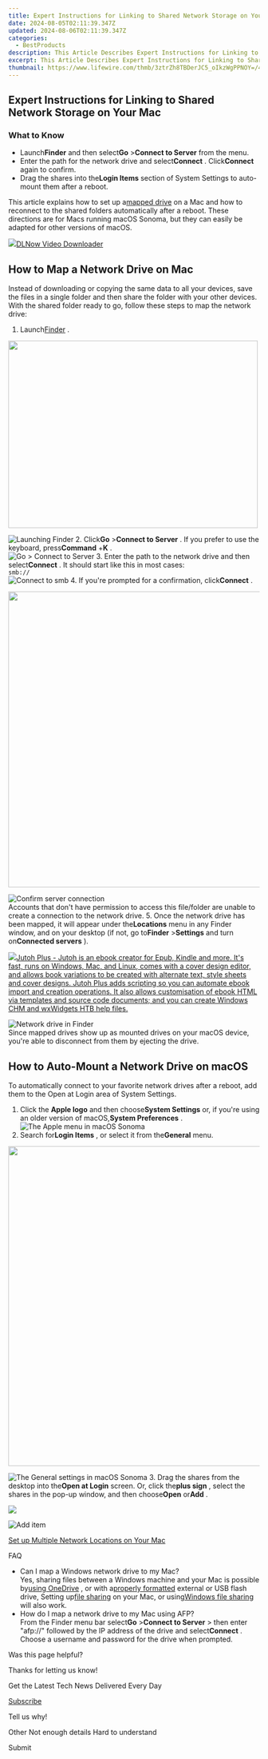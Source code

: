 ```yaml
---
title: Expert Instructions for Linking to Shared Network Storage on Your Mac
date: 2024-08-05T02:11:39.347Z
updated: 2024-08-06T02:11:39.347Z
categories:
  - BestProducts
description: This Article Describes Expert Instructions for Linking to Shared Network Storage on Your Mac
excerpt: This Article Describes Expert Instructions for Linking to Shared Network Storage on Your Mac
thumbnail: https://www.lifewire.com/thmb/3ztrZh8TBDerJC5_oIkzWgPPNOY=/400x300/filters:no_upscale():max_bytes(150000):strip_icc():format(webp)/ScreenShot2019-07-31at11.04.57PM-0ded4b9a84844fd6addd11b39840e48f.png
---
```


## Expert Instructions for Linking to Shared Network Storage on Your Mac
### What to Know

* Launch**Finder** and then select**Go** \>**Connect to Server** from the menu.
* Enter the path for the network drive and select**Connect** . Click**Connect** again to confirm.
* Drag the shares into the**Login Items** section of System Settings to auto-mount them after a reboot.

 This article explains how to set up a[mapped drive](https://www.lifewire.com/what-is-a-mapped-drive-2625932) on a Mac and how to reconnect to the shared folders automatically after a reboot. These directions are for Macs running macOS Sonoma, but they can easily be adapted for other versions of macOS.  

<!-- affiliate ads begin -->
<a href="https://secure.2checkout.com/order/checkout.php?PRODS=4712430&QTY=1&AFFILIATE=108875&CART=1"><img src="https://secure.avangate.com/images/merchant/c404a5adbf90e09631678b13b05d9d7a/products/dlnow_256.png" border="0">DLNow Video Downloader</a>
<!-- affiliate ads end -->
## How to Map a Network Drive on Mac

 Instead of downloading or copying the same data to all your devices, save the files in a single folder and then share the folder with your other devices. With the shared folder ready to go, follow these steps to map the network drive:

1. Launch[Finder](https://www.lifewire.com/use-mac-finder-2260739) .  
<!-- affiliate ads begin -->
<a href="https://electronicx.pxf.io/c/5597632/1872456/14483" target="_top" id="1872456"><img src="//a.impactradius-go.com/display-ad/14483-1872456" border="0" alt="" width="500" height="375"/></a><img height="0" width="0" src="https://imp.pxf.io/i/5597632/1872456/14483" style="position:absolute;visibility:hidden;" border="0" />
<!-- affiliate ads end -->
![Launching Finder](https://www.lifewire.com/thmb/huJvgSnOo0nc6KBEwczoAZROP0Q=/1500x0/filters:no_upscale():max_bytes(150000):strip_icc():format(webp)/launchfinder-340aa8e12df54fcdb7a00d5f690fffc5.jpg)
2. Click**Go** \>**Connect to Server** . If you prefer to use the keyboard, press**Command** +**K** .  
![Go > Connect to Server](https://www.lifewire.com/thmb/o4nzpFECIMhhjSy946PTVqi6NkI=/1500x0/filters:no_upscale():max_bytes(150000):strip_icc():format(webp)/go_connecttoserver-015046850f824f41874453979f22fb61.jpg)
3. Enter the path to the network drive and then select**Connect** . It should start like this in most cases:  
 `smb://`  
![Connect to smb](https://www.lifewire.com/thmb/LGGVIx8-2eXACqoDFGFx2WQEuCk=/1500x0/filters:no_upscale():max_bytes(150000):strip_icc():format(webp)/connecttosmbserver-d55cf0e3c30f47eb8775f220506ce07f.jpg)
4. If you're prompted for a confirmation, click**Connect** .  
<!-- affiliate ads begin -->
<a href="https://mushroom-supplies.sjv.io/c/5597632/1692242/18134" target="_top" id="1692242"><img src="//a.impactradius-go.com/display-ad/18134-1692242" border="0" alt="" width="834" height="592"/></a><img height="0" width="0" src="https://imp.pxf.io/i/5597632/1692242/18134" style="position:absolute;visibility:hidden;" border="0" />
<!-- affiliate ads end -->
![Confirm server connection](https://www.lifewire.com/thmb/0seVxpQZnWQ2lKqukB2EbRbeD44=/1500x0/filters:no_upscale():max_bytes(150000):strip_icc():format(webp)/confirmserverconnection-5f5a46f9f44d44739284b5b6ccfc692b.jpg)  
 Accounts that don't have permission to access this file/folder are unable to create a connection to the network drive.
5. Once the network drive has been mapped, it will appear under the**Locations** menu in any Finder window, and on your desktop (if not, go to**Finder** \>**Settings** and turn on**Connected servers** ).  
<!-- affiliate ads begin -->
<a href="https://secure.2checkout.com/order/checkout.php?PRODS=4699091&QTY=1&AFFILIATE=108875&CART=1"><img src="https://secure.avangate.com/images/merchant/bccefcc1b1eee9eca3ae4f5c1a281482/products/1_jutoh-logo-1200x1600.jpg" border="0">Jutoh Plus -  Jutoh is an ebook creator for Epub, Kindle and more. It's fast, runs on Windows, Mac, and Linux, comes with a cover design editor, and allows book variations to be created with alternate text, style sheets and cover designs. Jutoh Plus adds scripting so you can automate ebook import and creation operations. It also allows customisation of ebook HTML via templates and source code documents; and you can create Windows CHM and wxWidgets HTB help files. </a>
<!-- affiliate ads end -->
![Network drive in Finder](https://www.lifewire.com/thmb/2f4aT702rnz3MPWi5Rzb8V9w8jA=/1500x0/filters:no_upscale():max_bytes(150000):strip_icc():format(webp)/networkdriveinfinderwindow-92d62c1eadd242d8bc12b4ef8225f71f.jpg)  
 Since mapped drives show up as mounted drives on your macOS device, you're able to disconnect from them by ejecting the drive.

## How to Auto-Mount a Network Drive on macOS

 To automatically connect to your favorite network drives after a reboot, add them to the Open at Login area of System Settings.

1. Click the **Apple logo** and then choose**System Settings** or, if you're using an older version of macOS,**System Preferences** .  
![The Apple menu in macOS Sonoma](https://www.lifewire.com/thmb/6QskzBI9YdP7WJnGKV9O3npt9nA=/1500x0/filters:no_upscale():max_bytes(150000):strip_icc():format(webp)/macos-apple-menu-252257511a624fafb66828de2bf361bf.png)
2. Search for**Login Items** , or select it from the**General** menu.  
<!-- affiliate ads begin -->
<a href="https://ephamedtechinc.pxf.io/c/5597632/2097467/26400?prodsku=B700" target="_top" id="2097467"><img src="//a.impactradius-go.com/display-ad/26400-2097467" border="0" alt="" width="640" height="640"/></a><img height="0" width="0" src="https://imp.pxf.io/i/5597632/2097467/26400" style="position:absolute;visibility:hidden;" border="0" />
<!-- affiliate ads end -->
![The General settings in macOS Sonoma](https://www.lifewire.com/thmb/HrlqpnLHLrKZXCvhuz6ds3v4cq4=/1500x0/filters:no_upscale():max_bytes(150000):strip_icc():format(webp)/mac-general-settings-852379f46e5b483d9109f6149d449040.png)
3. Drag the shares from the desktop into the**Open at Login** screen. Or, click the**plus sign** , select the shares in the pop-up window, and then choose**Open** or**Add** .  
<!-- affiliate ads begin -->
<a href="https://secure.2checkout.com/order/checkout.php?PRODS=37100474&QTY=1&AFFILIATE=108875&CART=1"><img src="https://awario.com/images/pages/index/img-platform-ui-1280@1x.avif" border="0"></a>
<!-- affiliate ads end -->
![Add item](https://www.lifewire.com/thmb/HUk4Vz4G4x7xJJCa0gQsyEbDnN8=/1500x0/filters:no_upscale():max_bytes(150000):strip_icc():format(webp)/additem-f32796130b64451cafd6246a060e9eb5.jpg)

[Set up Multiple Network Locations on Your Mac](https://www.lifewire.com/set-up-multiple-network-locations-on-mac-2260396)

 FAQ

* Can I map a Windows network drive to my Mac?  
 Yes, sharing files between a Windows machine and your Mac is possible by[using OneDrive](https://www.lifewire.com/set-up-microsoft-onedrive-for-mac-2260846) , or with a[properly formatted](https://www.lifewire.com/format-usb-drive-in-fat32-on-windows-10-5113286) external or USB flash drive, Setting up[file sharing](https://www.lifewire.com/set-up-macs-file-sharing-options-2260207) on your Mac, or using[Windows file sharing](https://www.lifewire.com/network-file-sharing-in-microsoft-windows-818219) will also work.
* How do I map a network drive to my Mac using AFP?  
 From the Finder menu bar select**Go** \>**Connect to Server** \> then enter "afp://" followed by the IP address of the drive and select**Connect** . Choose a username and password for the drive when prompted.

Was this page helpful?

Thanks for letting us know!

 Get the Latest Tech News Delivered Every Day

[Subscribe](https://www.lifewire.com/#)

Tell us why!

 Other  Not enough details  Hard to understand

 Submit

<ins class="adsbygoogle"
     style="display:block"
     data-ad-format="autorelaxed"
     data-ad-client="ca-pub-7571918770474297"
     data-ad-slot="1223367746"></ins>



<ins class="adsbygoogle"
     style="display:block"
     data-ad-client="ca-pub-7571918770474297"
     data-ad-slot="8358498916"
     data-ad-format="auto"
     data-full-width-responsive="true"></ins>

